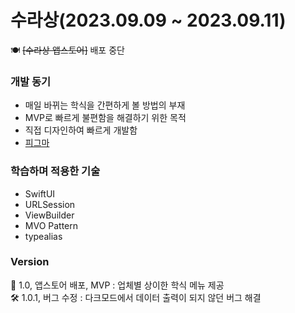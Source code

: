 # 수라상(2023.09.09 ~ 2023.09.11)

🍽️ ~~[수라상 앱스토어]~~ 배포 중단

### 개발 동기
- 매일 바뀌는 학식을 간편하게 볼 방법의 부재
- MVP로 빠르게 불편함을 해결하기 위한 목적
- 직접 디자인하여 빠르게 개발함
- [피그마](https://www.figma.com/file/FTBelOagptucAuD31tDr8Q/Untitled?type=design&node-id=0%3A1&mode=design&t=SMaHjyA1GMz3oKtr-1) 

### 학습하며 적용한 기술
- SwiftUI
- URLSession
- ViewBuilder
- MVO Pattern
- typealias

### Version
🍏 1.0, 앱스토어 배포, MVP : 업체별 상이한 학식 메뉴 제공  
🛠️ 1.0.1, 버그 수정 : 다크모드에서 데이터 출력이 되지 않던 버그 해결
